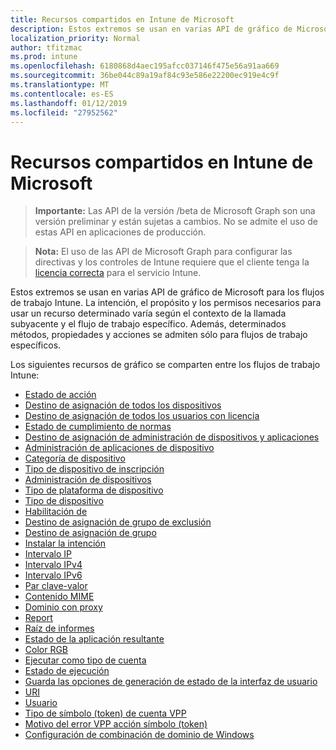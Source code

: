 ```yaml
---
title: Recursos compartidos en Intune de Microsoft
description: Estos extremos se usan en varias API de gráfico de Microsoft para los flujos de trabajo Intune.  La intención, el propósito y los permisos necesarios para usar un recurso determinado varía según el contexto de la llamada subyacente y el flujo de trabajo específico.  Además, determinados métodos, propiedades y acciones se admiten sólo para flujos de trabajo específicos.
localization_priority: Normal
author: tfitzmac
ms.prod: intune
ms.openlocfilehash: 6180868d4aec195afcc037146f475e56a91aa669
ms.sourcegitcommit: 36be044c89a19af84c93e586e22200ec919e4c9f
ms.translationtype: MT
ms.contentlocale: es-ES
ms.lasthandoff: 01/12/2019
ms.locfileid: "27952562"
---
```

# <a name="shared-resources-in-microsoft-intune"></a>Recursos compartidos en Intune de Microsoft

> **Importante:** Las API de la versión /beta de Microsoft Graph son una versión preliminar y están sujetas a cambios. No se admite el uso de estas API en aplicaciones de producción.

> **Nota:** El uso de las API de Microsoft Graph para configurar las directivas y los controles de Intune requiere que el cliente tenga la [licencia correcta](https://www.microsoft.com/en-us/cloud-platform/microsoft-intune-pricing) para el servicio Intune.

Estos extremos se usan en varias API de gráfico de Microsoft para los flujos de trabajo Intune.  La intención, el propósito y los permisos necesarios para usar un recurso determinado varía según el contexto de la llamada subyacente y el flujo de trabajo específico.  Además, determinados métodos, propiedades y acciones se admiten sólo para flujos de trabajo específicos.

Los siguientes recursos de gráfico se comparten entre los flujos de trabajo Intune:

- [Estado de acción](intune-shared-actionstate.md)
- [Destino de asignación de todos los dispositivos](intune-shared-alldevicesassignmenttarget.md)
- [Destino de asignación de todos los usuarios con licencia](intune-shared-alllicensedusersassignmenttarget.md)
- [Estado de cumplimiento de normas](intune-shared-compliancestatus.md)
- [Destino de asignación de administración de dispositivos y aplicaciones](intune-shared-deviceandappmanagementassignmenttarget.md)
- [Administración de aplicaciones de dispositivo](intune-shared-deviceappmanagement.md)
- [Categoría de dispositivo](intune-shared-devicecategory.md)
- [Tipo de dispositivo de inscripción](intune-shared-deviceenrollmenttype.md)
- [Administración de dispositivos](intune-shared-devicemanagement.md)
- [Tipo de plataforma de dispositivo](intune-shared-deviceplatformtype.md)
- [Tipo de dispositivo](intune-shared-devicetype.md)
- [Habilitación de](intune-shared-enablement.md)
- [Destino de asignación de grupo de exclusión](intune-shared-exclusiongroupassignmenttarget.md)
- [Destino de asignación de grupo](intune-shared-groupassignmenttarget.md)
- [Instalar la intención](intune-shared-installintent.md)
- [Intervalo IP](intune-shared-iprange.md)
- [Intervalo IPv4](intune-shared-ipv4range.md)
- [Intervalo IPv6](intune-shared-ipv6range.md)
- [Par clave-valor](intune-shared-keyvaluepair.md)
- [Contenido MIME](intune-shared-mimecontent.md)
- [Dominio con proxy](intune-shared-proxieddomain.md)
- [Report](intune-shared-report.md)
- [Raíz de informes](intune-shared-reportroot.md)
- [Estado de la aplicación resultante](intune-shared-resultantappstate.md)
- [Color RGB](intune-shared-rgbcolor.md)
- [Ejecutar como tipo de cuenta](intune-shared-runasaccounttype.md)
- [Estado de ejecución](intune-shared-runstate.md)
- [Guarda las opciones de generación de estado de la interfaz de usuario](intune-shared-saveduistategenerationoptions.md)
- [URI](intune-shared-uri.md)
- [Usuario](intune-shared-user.md)
- [Tipo de símbolo (token) de cuenta VPP](intune-shared-vpptokenaccounttype.md)
- [Motivo del error VPP acción símbolo (token)](intune-shared-vpptokenactionfailurereason.md)
- [Configuración de combinación de dominio de Windows](intune-shared-windowsdomainjoinconfiguration.md)

